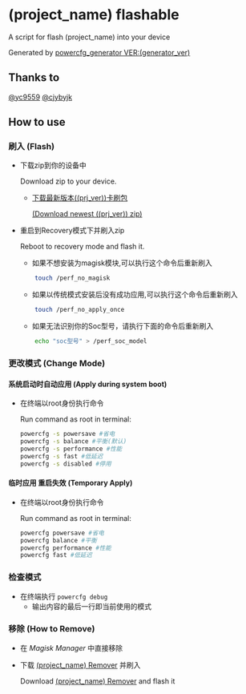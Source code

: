 # (project_name) flashable
A script for flash (project_name) into your device

Generated by [powercfg_generator VER:(generator_ver)](https://github.com/cjybyjk/powercfg_generator)

## Thanks to
[@yc9559](https://github.com/yc9559)
[@cjybyjk](https://github.com/cjybyjk)

## How to use
### 刷入 (Flash)
-   下载zip到你的设备中 

    Download zip to your device.
	- [下载最新版本((prj_ver))卡刷包]((project_id).Installer.(prj_ver).zip) 

		[(Download newest ((prj_ver)) zip)]((project_id).Installer.(prj_ver).zip)
-   重启到Recovery模式下并刷入zip

    Reboot to recovery mode and flash it.
	- 如果不想安装为magisk模块,可以执行这个命令后重新刷入 
	```bash
		touch /perf_no_magisk
	```
	- 如果以传统模式安装后没有成功应用,可以执行这个命令后重新刷入
	```bash
		touch /perf_no_apply_once
	```
	- 如果无法识别你的Soc型号，请执行下面的命令后重新刷入
	```bash
		echo "soc型号" > /perf_soc_model
	```
### 更改模式 (Change Mode)
#### 系统启动时自动应用 (Apply during system boot)
-   在终端以root身份执行命令

	Run command as root in terminal:
	```bash
	powercfg -s powersave #省电
	powercfg -s balance #平衡(默认)
	powercfg -s performance #性能
	powercfg -s fast #低延迟
	powercfg -s disabled #停用
	```

#### 临时应用 重启失效 (Temporary Apply)
-   在终端以root身份执行命令

    Run command as root in terminal: 
    ```bash
	powercfg powersave #省电
	powercfg balance #平衡
	powercfg performance #性能
	powercfg fast #低延迟
    ```

### 检查模式
-	在终端执行 `powercfg debug`
	- 输出内容的最后一行即当前使用的模式

### 移除 (How to Remove)
-	在 *Magisk Manager* 中直接移除
-	下载 [(project_name) Remover]((project_name).Remover.zip) 并刷入

	Download [(project_name) Remover]((project_name).Remover.zip) and flash it

